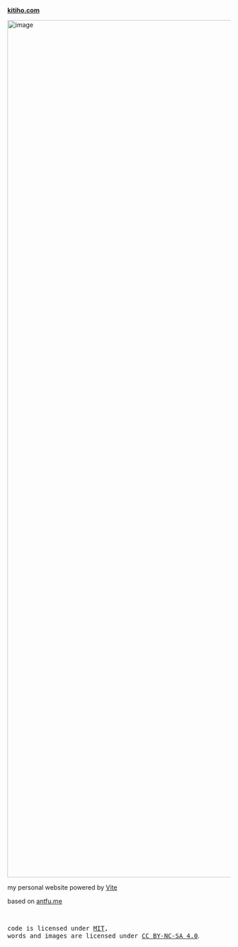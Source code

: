 **[kitiho.com](https://kitiho.com)**

<img width="1935" alt="image" src="https://user-images.githubusercontent.com/51785099/210053561-55bb2ad4-e805-4df2-9067-da3948b6946c.png">

my personal website powered by [Vite](https://vitejs.dev/)

based on [antfu.me](https://antfu.me)

<br>

<samp>code is licensed under <a href='./LICENSE'>MIT</a>,<br> words and images are licensed under <a href='https://creativecommons.org/licenses/by-nc-sa/4.0/'>CC BY-NC-SA 4.0</a></samp>.
